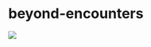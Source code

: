 # beyond-encounters

![](https://user-images.githubusercontent.com/734535/35961785-b53f2d66-0c63-11e8-8ab3-c431567c029e.png)
